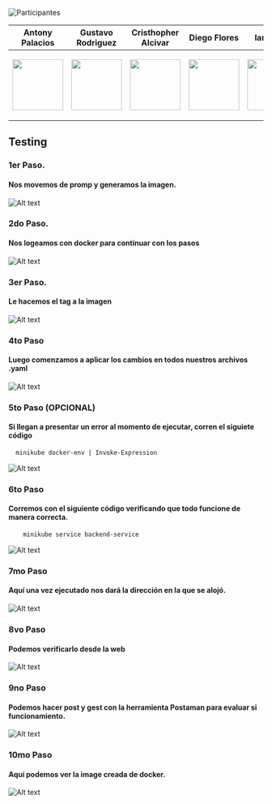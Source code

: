 

![Participantes](https://github.com/Byotony/logospng/blob/main/PNG/Participantes%20WHITE.png)

| Antony Palacios | Gustavo Rodriguez | Cristhopher Alcivar | Diego Flores | Ian Velez | Isaac Joviric |
| ------ | ------ | ------ | ------ |  ------ | ------ |
|<p align="center"><a href="https://github.com/byotony"><img src="https://github.com/Byotony/logospng/blob/main/PNG/Byonetta.png" text-align="center" width="100" height="100"/></a></p>|<p align="center"><a href="https://github.com/gusrsl"><img src="https://github.com/Byotony/logospng/blob/main/PNG/gustavo.png" align="center" width="100" height="100"/></a></p>|<p align="center"><a href="https://github.com/krixsjdk"><img src="https://github.com/Byotony/logospng/blob/main/PNG/alcivar.png" align="center" width="100" height="100"/></a></p>|<p align="center"><a href="https://github.com/diegoflores16"><img src="https://github.com/Byotony/logospng/blob/main/PNG/diego.png" align="center" width="100" height="100"/></a></p>|<p align="center"><a href="https://github.com/e1313326363"><img src="https://github.com/Byotony/logospng/blob/main/PNG/ian.png" align="center" width="100" height="100"/></a></p>|<p align="center"><a href="https://github.com/IsaacJ95"><img src="https://github.com/Byotony/logospng/blob/main/PNG/chepo.png" align="center" width="100" height="100"/></a></p>|

## Testing

### 1er Paso.
#### Nos movemos de promp y generamos la imagen.
![Alt text](images/Screenshot_1.png)

### 2do Paso.
#### Nos logeamos con docker para continuar con los pasos
![Alt text](images/Screenshot_2.png)

### 3er Paso.
#### Le hacemos el tag a la imagen
![Alt text](images/Screenshot_3.png)

### 4to Paso
#### Luego comenzamos a aplicar los cambios en todos nuestros archivos .yaml
![Alt text](images/Screenshot_4.png)

### 5to Paso (OPCIONAL)
#### Si llegan a presentar un error al momento de ejecutar, corren el siguiete código
```sh
  minikube docker-env | Invoke-Expression
```
![Alt text](images/Screenshot_5.png)

### 6to Paso
#### Corremos con el siguiente código verificando que todo funcione de manera correcta.
```sh
    minikube service backend-service  
```    
![Alt text](images/Screenshot_6.png)

### 7mo Paso
#### Aquí una vez ejecutado nos dará la dirección en la que se alojó.

![Alt text](images/Screenshot_7.png)

### 8vo Paso
#### Podemos verificarlo desde la web

![Alt text](images/Screenshot_8.png)

### 9no Paso
#### Podemos hacer post y gest con la herramienta Postaman para evaluar si funcionamiento.

![Alt text](images/Screenshot_9.png)

### 10mo Paso
#### Aquí podemos ver la image creada de docker.

![Alt text](images/Screenshot_10.png)